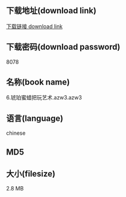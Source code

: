 ## 下载地址(download link)
[下载链接 download link](https://tutu365.netlify.app/?s=6.%E7%90%A5%E7%8F%80%E8%9C%9C%E8%9C%A1%E6%8A%8A%E7%8E%A9%E8%89%BA%E6%9C%AF.azw3)

## 下载密码(download password)
8078

## 名称(book name)
6.琥珀蜜蜡把玩艺术.azw3.azw3

## 语言(language)
chinese

## MD5


## 大小(filesize)
2.8 MB
